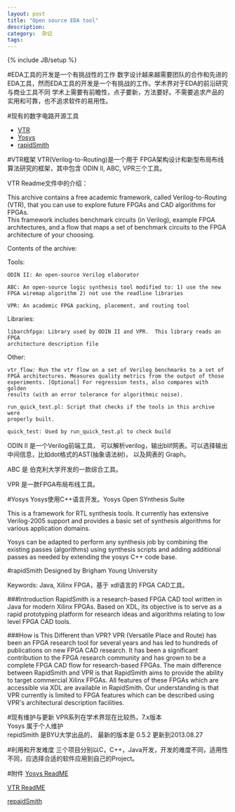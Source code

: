 ```yaml
---
layout: post
title: "Open source EDA tool"
description: 
category:  杂记
tags: 
---
```

{% include JB/setup %}

#EDA工具的开发是一个有挑战性的工作
数字设计越来越需要团队的合作和先进的EDA工具，然而EDA工具的开发是一个有挑战的工作。学术界对于EDA的前沿研究与商业工具不同
学术上需要有前瞻性，点子要新，方法要好。不需要追求产品的实用和可靠，也不追求软件的易用性。

#现有的数字电路开源工具

* [VTR](http://code.google.com/p/vtr-verilog-to-routing)
* [Yosys](http://www.clifford.at/yosys/)
* [rapidSmith](http://sourceforge.net/projects/rapidsmith/files/)

#VTR框架
VTR(Verilog-to-Routing)是一个用于 FPGA架构设计和新型布局布线算法研究的框架，其中包含 ODIN II, ABC, VPR三个工具。

VTR Readme文件中的介绍：

This archive contains a free academic framework, called Verilog-to-Routing 
(VTR), that you can use to explore future FPGAs and CAD algorithms for FPGAs.  
This framework includes benchmark circuits (in Verilog), example FPGA 
architectures, and a flow that maps a set of benchmark circuits to the FPGA 
architecture of your choosing.

Contents of the archive:

Tools: 

	ODIN II: An open-source Verilog elaborator

	ABC: An open-source logic synthesis tool modified to: 1) use the new 
	FPGA wiremap algorithm 2) not use the readline libraries

	VPR: An academic FPGA packing, placement, and routing tool

Libraries:

	libarchfpga: Library used by ODIN II and VPR.  This library reads an FPGA 
	architecture description file

Other:

	vtr_flow: Run the vtr flow on a set of Verilog benchmarks to a set of 
	FPGA architectures. Measures quality metrics from the output of those 
	experiments. [Optional] For regression tests, also compares with golden 
	results (with an error tolerance for algorithmic noise).

	run_quick_test.pl: Script that checks if the tools in this archive were 
	properly built.

	quick_test: Used by run_quick_test.pl to check build


ODIN II 是一个Verilog前端工具， 可以解析verilog，输出blif网表。可以选择输出中间信息，比如dot格式的AST(抽象语法树)， 以及网表的 Graph。

ABC 是 伯克利大学开发的一款综合工具。

VPR 是一款FPGA布局布线工具。


#Yosys
Yosys使用C++语言开发。Yosys Open SYnthesis Suite

This is a framework for RTL synthesis tools. It currently has
extensive Verilog-2005 support and provides a basic set of
synthesis algorithms for various application domains.

Yosys can be adapted to perform any synthesis job by combining
the existing passes (algorithms) using synthesis scripts and
adding additional passes as needed by extending the yosys C++
code base.

#rapidSmith
Designed by Brigham Young University

Keywords: Java, Xilinx FPGA，基于 xdl语言的 FPGA CAD工具。

###Introduction 
RapidSmith is a research-based FPGA CAD tool written in Java for modern Xilinx
FPGAs. Based on XDL, its objective is to serve as a rapid prototyping platform
for research ideas and algorithms relating to low level FPGA CAD tools.

###How is This Different than VPR?
VPR (Versatile Place and Route) has been an FPGA research tool for several years and has led to hundreds of 
publications on new FPGA CAD research. It has been a significant contribution to the FPGA research 
community and has grown to be a complete FPGA CAD flow for research-based FPGAs.
The main difference between RapidSmith and VPR is that RapidSmith aims to provide the ability to target 
commercial Xilinx FPGAs. All features of these FPGAs which are accessible via XDL are available in 
RapidSmith.  Our understanding is that VPR currently is limited to FPGA features which can be described using 
VPR's architectural description facilities.

#现有维护与更新
VPR系列在学术界现在比较热，7.x版本  
Yosys 属于个人维护  
repidSmith 是BYU大学出品的， 最新的版本是 0.5.2 更新到2013.08.27

#利用和开发难度
三个项目分别以C，C++，Java开发，开发的难度不同，适用性不同，应选择合适的软件应用到自己的Project。

#附件
[Yosys ReadME](/assets/yosys.txt)

[VTR ReadME](/vtr.txt)

[repaidSmith](assets/repidsmith.pdf)

